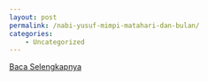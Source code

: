 ```yaml
---
layout: post
permalink: /nabi-yusuf-mimpi-matahari-dan-bulan/
categories:
    - Uncategorized
---
```


[Baca Selengkapnya](/03)